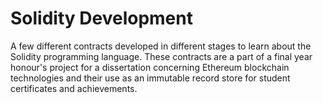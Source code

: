 # Solidity Development

A few different contracts developed in different stages to learn about the Solidity programming language. These contracts are a part of a final year honour's project for a dissertation concerning Ethereum blockchain technologies and their use as an immutable record store for student certificates and achievements.